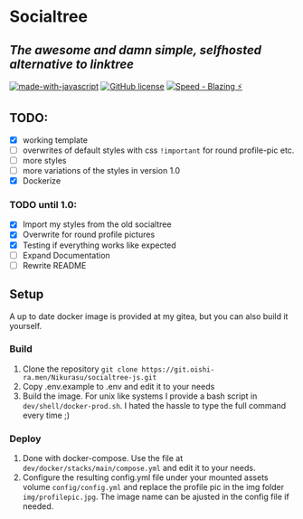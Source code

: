 # Socialtree
*The awesome and damn simple, selfhosted alternative to linktree*
---
[![made-with-javascript](https://img.shields.io/badge/Made%20with-JavaScript-1f425f.svg)](https://www.javascript.com)
[![GitHub license](https://img.shields.io/github/license/Naereen/StrapDown.js.svg)](https://dev.cat-enby.club/Nikurasu/socialtree-js/raw/branch/main/LICENSE.txt)
[![Speed  - Blazing ⚡](https://img.shields.io/badge/Speed_-Blazing_⚡-blue)](https://www.youtube.com/watch?v=oPTwBv9lvhw)

## TODO:
- [X] working template
- [ ] overwrites of default styles with css `!important` for round profile-pic etc.
- [ ] more styles
- [ ] more variations of the styles in version 1.0
- [X] Dockerize

### TODO until 1.0:
- [X] Import my styles from the old socialtree
- [X] Overwrite for round profile pictures
- [X] Testing if everything works like expected
- [ ] Expand Documentation
- [ ] Rewrite README

## Setup
A up to date docker image is provided at my gitea, but you can also build it yourself.

### Build
1. Clone the repository `git clone https://git.oishi-ra.men/Nikurasu/socialtree-js.git`
2. Copy .env.example to .env and edit it to your needs
3. Build the image. For unix like systems I provide a bash script in `dev/shell/docker-prod.sh`. I hated the hassle to type the full command every time ;)

### Deploy
1. Done with docker-compose. Use the file at `dev/docker/stacks/main/compose.yml` and edit it to your needs.
2. Configure the resulting config.yml file under your mounted assets volume `config/config.yml` and replace the profile pic in the img folder `img/profilepic.jpg`.
   The image name can be ajusted in the config file if needed.
